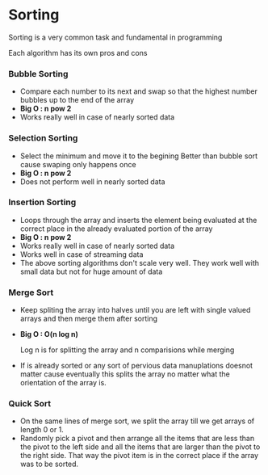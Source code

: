 # Sorting
Sorting is a very common task and fundamental in programming 

Each algorithm has its own pros and cons


### Bubble Sorting
+ Compare each number to its next and swap so that the highest number bubbles up to the end of the array
+ **Big O : n pow 2**
+ Works really well in case of nearly sorted data 

### Selection Sorting
+ Select the minimum and move it to the begining
Better than bubble sort cause swaping only happens once
+ **Big O : n pow 2**
+ Does not perform well in nearly sorted data 


### Insertion Sorting    
+ Loops through the array and inserts the element  being evaluated at the correct place in the already evaluated portion of the array
+ **Big O : n pow 2**
+ Works really well in case of nearly sorted data 
+ Works well in case of streaming data 
+ The above sorting algorithms don't scale very well. They work well with small data but not for huge amount of data


###  Merge Sort 
+ Keep spliting the array into halves until you are left with single valued arrays and then merge them after sorting
+ **Big O : O(n log n)**
    
    Log n is for splitting the array and n comparisions while merging
+ If is already sorted or any sort of pervious data manuplations doesnot matter cause eventually this splits the array no matter what the orientation of the array is.

### Quick Sort
+ On the same lines of merge sort, we split the array till we get arrays of length 0 or 1.
+ Randomly pick a pivot and then arrange all the items that are less than the pivot to the left side and all the items that are larger than the pivot to the right side. That way the pivot item is in the correct place if the array was to be sorted. 